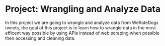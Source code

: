 # Project: Wrangling and Analyze Data
In this project we are going to wrangle and analyze data from WeRateDogs tweets, the goal of this project is to learn how to wrangle data in the most efficent way possible by using APIs instead of web scraping when possible then accessing and cleaning data.
